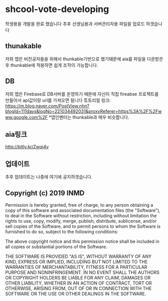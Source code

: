 # shcool-vote-developing
학생용을 개발을 완료 했습니다
추후 선생님용과 서버관리자용 파일을 업로드 하겟습니다
## thunakable
저희 앱은 비전공자들을 위해서 thunkable기반으로 했기떄문에 aia를 파일을 다운받은후 thunkable에 적용하면 쉽게 조작이 가능합니다.

## DB
저희 앱은 Firebase로 DB서버를 운영하기 때문에 자신이 직접 fireabse 프로젝트를 만들어서 api값이랑 url를 가져오면 됨니다
 튜토리얼 링크: https://m.blog.naver.com/PostView.nhn?blogId=111days&logNo=221034492031&proxyReferer=https%3A%2F%2Fwww.google.com%2F
 *앱인벤터는 thunkable과 매우 비슷합니다.

## aia링크
http://bitly.kr/Zwqi4v 

## 업데이트

추후 업데이트는 나중에 여기에 공지하겟습니다.

## Copyright (c) 2019 INMD

Permission is hereby granted, free of charge, to any person
obtaining a copy of this software and associated documentation
files (the "Software"), to deal in the Software without
restriction, including without limitation the rights to use,
copy, modify, merge, publish, distribute, sublicense, and/or sell
copies of the Software, and to permit persons to whom the
Software is furnished to do so, subject to the following
conditions:

The above copyright notice and this permission notice shall be
included in all copies or substantial portions of the Software.

THE SOFTWARE IS PROVIDED "AS IS", WITHOUT WARRANTY OF ANY KIND,
EXPRESS OR IMPLIED, INCLUDING BUT NOT LIMITED TO THE WARRANTIES
OF MERCHANTABILITY, FITNESS FOR A PARTICULAR PURPOSE AND
NONINFRINGEMENT. IN NO EVENT SHALL THE AUTHORS OR COPYRIGHT
HOLDERS BE LIABLE FOR ANY CLAIM, DAMAGES OR OTHER LIABILITY,
WHETHER IN AN ACTION OF CONTRACT, TORT OR OTHERWISE, ARISING
FROM, OUT OF OR IN CONNECTION WITH THE SOFTWARE OR THE USE OR
OTHER DEALINGS IN THE SOFTWARE.

